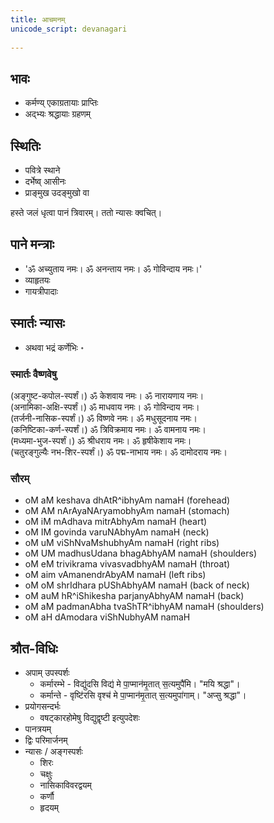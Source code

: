 ```yaml
---
title: आचमनम्
unicode_script: devanagari  
  
---
```


## भावः

- कर्मण्य् एकाग्रतायाः प्राप्तिः
- अद्भ्यः श्रद्धायाः ग्रहणम्

## स्थितिः

- पवित्रे स्थाने
- दर्भेष्व् आसीनः
- प्राङ्मुख उदङ्मुखो वा

हस्ते जलं धृत्वा पानं त्रिवारम्। ततो न्यासः क्वचित्।

## पाने मन्त्राः

- 'ॐ अच्युताय नमः। ॐ अनन्ताय नमः। ॐ गोविन्दाय नमः।'
- व्याहृतयः
- गायत्रीपादाः

## स्मार्तः न्यासः

- अथवा भद्रं कर्णेभिः ॰

### स्मार्तः वैष्णवेषु

(अङ्गुष्ट-कपोल-स्पर्शं।) ॐ केशवाय नमः। ॐ नारायणाय नमः।  
(अनामिका-अक्षि-स्पर्शं।) ॐ माधवाय नमः। ॐ गोविन्दाय नमः।  
(तर्जनी-नासिक-स्पर्शं।) ॐ विष्णवे नमः। ॐ मधुसूदनाय नमः।  
(कनिष्टिका-कर्ण-स्पर्शं।) ॐ त्रिविक्रमाय नमः। ॐ वामनाय नमः।  
(मध्यमा-भुज-स्पर्शं।) ॐ श्रीधराय नमः। ॐ हृषीकेशाय नमः।  
(चतुरङ्गुल्यैः नभ-शिर-स्पर्शं।) ॐ पद्म-नाभाय नमः। ॐ दामोदराय नमः।

### सौरम्

- oM aM keshava dhAtR^ibhyAm namaH (forehead)
- oM AM nArAyaNAryamobhyAm namaH (stomach)
- oM iM mAdhava mitrAbhyAm namaH (heart)
- oM IM govinda varuNAbhyAm namaH (neck)
- oM uM viShNvaMshubhyAm namaH  (right ribs)
- oM UM madhusUdana bhagAbhyAM namaH  (shoulders)
- oM eM trivikrama vivasvadbhyAM namaH (throat)
- oM aim vAmanendrAbyAM namaH (left ribs)
- oM oM shrIdhara pUShAbhyAM namaH (back of neck)
- oM auM hR^iShikesha parjanyAbhyAM namaH (back)
- oM aM padmanAbha tvaShTR^ibhyAM namaH (shoulders)
- oM aH dAmodara viShNubhyAM namaH

## श्रौत-विधिः

- अपाम् उपस्पर्शः
  - कर्मारम्भे - विद्यु॑दसि विद्य॑ मे पा॒प्मान॑मृ॒तात् स॒त्यमुपै॑मि। "मयि श्रद्धा"।
  - कर्मान्ते - वृष्टि॑रसि वृश्च॑ मे पा॒प्मान॑मृ॒तात् स॒त्यमुपा॑गाम्। "अप्सु श्रद्धा"।
- प्रयोगसन्दर्भः
  - वषट्कारहोमेषु विद्युद्वृष्टी इत्युपदेशः
- पानत्रयम्
- द्विः परिमार्जनम्
- न्यासः / अङ्गस्पर्शः
  - शिरः
  - चक्षुः
  - नासिकाविवरद्वयम्
  - कर्णौ
  - हृदयम्
